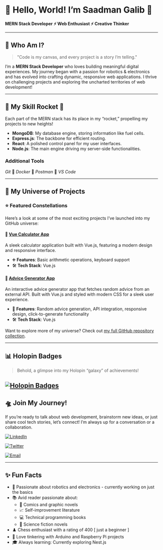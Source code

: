 # 🌌 Hello, World! I’m Saadman Galib 🌌

**MERN Stack Developer ⚡ Web Enthusiast ⚡ Creative Thinker**

---

## 🧩 Who Am I?

> "Code is my canvas, and every project is a story I’m telling."

I’m a **MERN Stack Developer** who loves building meaningful digital experiences. My journey began with a passion for robotics & electronics and has evolved into crafting dynamic, responsive web applications. I thrive on challenging projects and exploring the uncharted territories of web development!

---

## 🚀 My Skill Rocket 🚀

Each part of the MERN stack has its place in my “rocket,” propelling my projects to new heights!

- **MongoDB**: My database engine, storing information like fuel cells.
- **Express.js**: The backbone for efficient routing.
- **React**: A polished control panel for my user interfaces.
- **Node.js**: The main engine driving my server-side functionalities.

### Additional Tools

_Git_ 🚀 _Docker_ 🚀 _Postman_ 🚀 _VS Code_

---

## 🔭 My Universe of Projects

### ⭐ Featured Constellations

Here’s a look at some of the most exciting projects I’ve launched into my GitHub universe:

#### 🧮 [Vue Calculator App](https://github.com/saadman-galib/vue-calculator-app)

A sleek calculator application built with Vue.js, featuring a modern design and responsive interface.

- ➕ **Features**: Basic arithmetic operations, keyboard support
- 🛠️ **Tech Stack**: Vue.js

#### 💭 [Advice Generator App](https://github.com/saadman-galib/Advice-generator-app)

An interactive advice generator app that fetches random advice from an external API. Built with Vue.js and styled with modern CSS for a sleek user experience.

- 🎲 **Features**: Random advice generation, API integration, responsive design, click-to-generate functionality  
- 🛠️ **Tech Stack**: Vue.js

Want to explore more of my universe? Check out [my full GitHub repository collection](https://github.com/saadman-galib?tab=repositories).

---

## 📊 Holopin Badges

> Behold, a glimpse into my Holopin “galaxy” of achievements!


[![Holopin Badges](https://holopin.me/saadmangalib)](https://holopin.io/@saadmangalib)
---

## 🛸 Join My Journey!

If you’re ready to talk about web development, brainstorm new ideas, or just share cool tech stories, let’s connect! I’m always up for a conversation or a collaboration.

[![LinkedIn](https://img.shields.io/badge/LinkedIn-Saadman_Galib-blue?style=for-the-badge&logo=linkedin&logoColor=white)](https://www.linkedin.com/in/saadman-galib)

[![Twitter](https://img.shields.io/badge/Twitter-Saadman_Galib-black?style=for-the-badge&logo=x&logoColor=white)](https://twitter.com/GalibSaadman)

[![Email](https://img.shields.io/badge/Email-saadmangalib@gmail.com-red?style=for-the-badge&logo=gmail&logoColor=white)](mailto:saadmangalib@gmail.com)

---

## ✨ Fun Facts

- 🤖 Passionate about robotics and electronics - currently working on just the basics
- 📚 Avid reader passionate about:
  - 🦸 Comics and graphic novels
  - 📈 Self-improvement literature
  - 💻 Technical programming books
  - 🚀 Science fiction novels
- ♟️ Chess enthusiast with a rating of 400 [ just a beginner ]
- 🔧 Love tinkering with Arduino and Raspberry Pi projects
- 🎓 Always learning: Currently exploring Nest.js

<!-- Crafted with AI assistance from ChatGPT -->

